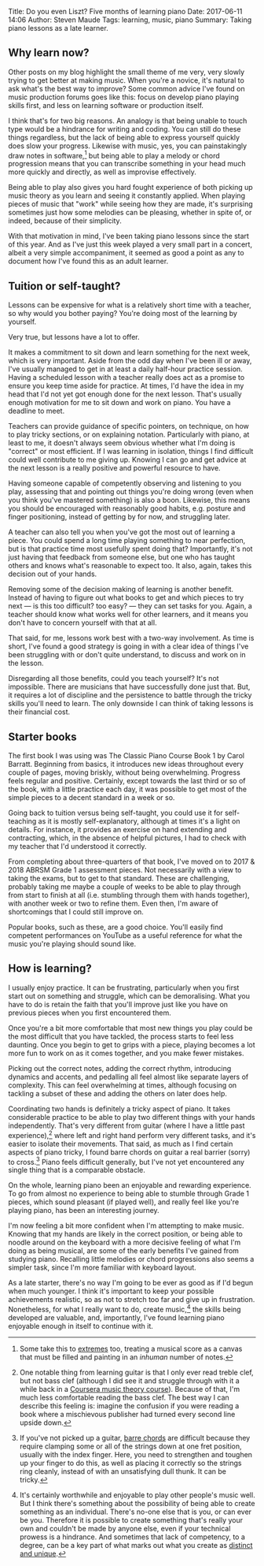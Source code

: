 Title: Do you even Liszt? Five months of learning piano
Date: 2017-06-11 14:06
Author: Steven Maude
Tags: learning, music, piano
Summary: Taking piano lessons as a late learner.

## Why learn now?

Other posts on my blog highlight the small theme of me very, very slowly
trying to get better at making music. When you're a novice, it's natural
to ask what's the best way to improve? Some common advice I've found on
music production forums goes like this: focus on develop piano playing
skills first, and less on learning software or production itself.

I think that's for two big reasons. An analogy is that being unable to
touch type would be a hindrance for writing and coding. You can still do
these things regardless, but the lack of being able to express yourself
quickly does slow your progress. Likewise with music, yes, you can
painstakingly draw notes in software,[^1] but being able to play a
melody or chord progression means that you can transcribe something in
your head much more quickly and directly, as well as improvise
effectively.

Being able to play also gives you hard fought experience of both picking
up music theory as you learn and seeing it constantly applied. When
playing pieces of music that "work" while seeing how they are made, it's
surprising sometimes just how some melodies can be pleasing, whether in
spite of, or indeed, because of their simplicity.

With that motivation in mind, I've been taking piano lessons since the
start of this year. And as I've just this week played a very small part
in a concert, albeit a very simple accompaniment, it seemed as good a
point as any to document how I've found this as an adult learner.

## Tuition or self-taught?

Lessons can be expensive for what is a relatively short time with a
teacher, so why would you bother paying? You're doing most of the
learning by yourself.

Very true, but lessons have a lot to offer.

It makes a commitment to sit down and learn something for the next week,
which is very important. Aside from the odd day when I've been ill or
away, I've usually managed to get in at least a daily half-hour practice
session. Having a scheduled lesson with a teacher really does act as a
promise to ensure you keep time aside for practice. At times, I'd have
the idea in my head that I'd not yet got enough done for the next
lesson. That's usually enough motivation for me to sit down and work on
piano. You have a deadline to meet.

Teachers can provide guidance of specific pointers, on technique, on how
to play tricky sections, or on explaining notation. Particularly with
piano, at least to me, it doesn't always seem obvious whether what I'm
doing is "correct" or most efficient. If I was learning in isolation,
things I find difficult could well contribute to me giving up. Knowing I
can go and get advice at the next lesson is a really positive and
powerful resource to have.

Having someone capable of competently observing and listening to you
play, assessing that and pointing out things you're doing wrong (even
when you think you've mastered something) is also a boon. Likewise, this
means you should be encouraged with reasonably good habits, e.g. posture
and finger positioning, instead of getting by for now, and struggling
later.

A teacher can also tell you when you've got the most out of learning a
piece. You could spend a long time playing something to near perfection,
but is that practice time most usefully spent doing that? Importantly,
it's not just having that feedback from someone else, but one who has
taught others and knows what's reasonable to expect too. It also, again,
takes this decision out of your hands. 

Removing some of the decision making of learning is another benefit.
Instead of having to figure out what books to get and which pieces to
try next — is this too difficult? too easy? — they can set tasks for
you. Again, a teacher should know what works well for other learners,
and it means you don't have to concern yourself with that at all. 

That said, for me, lessons work best with a two-way involvement. As time
is short, I've found a good strategy is going in with a clear idea of
things I've been struggling with or don't quite understand, to discuss
and work on in the lesson.

Disregarding all those benefits, could you teach yourself? It's not
impossible. There are musicians that have successfully done just that.
But, it requires a lot of discipline and the persistence to battle
through the tricky skills you'll need to learn. The only downside I can
think of taking lessons is their financial cost.

## Starter books

The first book I was using was The Classic Piano Course Book 1 by Carol
Barratt. Beginning from basics, it introduces new ideas throughout every
couple of pages, moving briskly, without being overwhelming. Progress
feels regular and positive. Certainly, except towards the last third or
so of the book, with a little practice each day, it was possible to get
most of the simple pieces to a decent standard in a week or so.

Going back to tuition versus being self-taught, you could use it for
self-teaching as it is mostly self-explanatory, although at times it's a
light on details. For instance, it provides an exercise on hand
extending and contracting, which, in the absence of helpful pictures, I
had to check with my teacher that I'd understood it correctly.

From completing about three-quarters of that book, I've moved on to 2017
& 2018 ABRSM Grade 1 assessment pieces. Not necessarily with a view to
taking the exams, but to get to that standard. These are challenging,
probably taking me maybe a couple of weeks to be able to play through
from start to finish at all (i.e. stumbling through them with hands
together), with another week or two to refine them. Even then, I'm aware
of shortcomings that I could still improve on.

Popular books, such as these, are a good choice. You'll easily find
competent performances on YouTube as a useful reference for what the
music you're playing should sound like.

## How is learning?

I usually enjoy practice. It can be frustrating, particularly when you
first start out on something and struggle, which can be demoralising.
What you have to do is retain the faith that you'll improve just like
you have on previous pieces when you first encountered them.

Once you're a bit more comfortable that most new things you play could
be the most difficult that you have tackled, the process starts to feel
less daunting. Once you begin to get to grips with a piece, playing
becomes a lot more fun to work on as it comes together, and you make
fewer mistakes.

Picking out the correct notes, adding the correct rhythm, introducing
dynamics and accents, and pedalling all feel almost like separate layers
of complexity. This can feel overwhelming at times, although focusing on
tackling a subset of these and adding the others on later does help.

Coordinating two hands is definitely a tricky aspect of piano. It takes
considerable practice to be able to play two different things with your
hands independently. That's very different from guitar (where I have a
little past experience),[^2] where left and right hand perform very
different tasks, and it's easier to isolate their movements. That said,
as much as I find certain aspects of piano tricky, I found barre chords
on guitar a real barrier (sorry) to cross.[^3] Piano feels difficult
generally, but I've not yet encountered any single thing that is a
comparable obstacle.

On the whole, learning piano been an enjoyable and rewarding experience.
To go from almost no experience to being able to stumble through Grade 1
pieces, which sound pleasant (if played well), and really feel like
you're playing piano, has been an interesting journey.

I'm now feeling a bit more confident when I'm attempting to make music.
Knowing that my hands are likely in the correct position, or being able
to noodle around on the keyboard with a more decisive feeling of what
I'm doing as being musical, are some of the early benefits I've gained
from studying piano. Recalling little melodies or chord progressions
also seems a simpler task, since I'm more familiar with keyboard layout.

As a late starter, there's no way I'm going to be ever as good as if I'd
begun when much younger. I think it's important to keep your possible
achievements realistic, so as not to stretch too far and give up in
frustration. Nonetheless, for what I really want to do, create
music,[^4] the skills being developed are valuable, and, importantly,
I've found learning piano enjoyable enough in itself to continue with
it.

[^1]: Some take this to
[extremes](https://en.wikipedia.org/wiki/Black_MIDI) too, treating a
musical score as a canvas that must be filled and painting in an
*inhuman* number of notes.

[^2]: One notable thing from learning guitar is that I only ever read
treble clef, but not bass clef (although I did see it and struggle
through with it a while back in a [Coursera music theory
course](https://www.coursera.org/learn/edinburgh-music-theory)). Because
of that, I'm much less comfortable reading the bass clef. The best way I
can describe this feeling is: imagine the confusion if you were reading
a book where a mischievous publisher had turned every second line upside
down.

[^3]: If you've not picked up a guitar, [barre
chords](https://en.wikipedia.org/wiki/Barre_chord) are difficult because
they require clamping some or all of the strings down at one fret
position, usually with the index finger. Here, you need to strengthen
and toughen up your finger to do this, as well as placing it correctly
so the strings ring cleanly, instead of with an unsatisfying dull thunk.
It can be tricky.

[^4]: It's certainly worthwhile and enjoyable to play other people's
music well. But I think there's something about the possibility of being
able to create something as an individual. There's no-one else that is
you, or can ever be you. Therefore it is possible to create something
that's really your own and couldn't be made by anyone else, even if
your technical prowess is a hindrance. And sometimes that lack of
competency, to a degree, can be a key part of what marks out what you
create as [distinct and
unique](https://en.wikipedia.org/wiki/Outsider_music).
